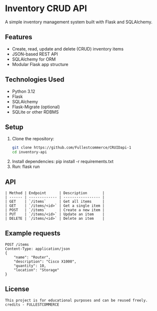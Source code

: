 # Inventory CRUD API
A simple inventory management system built with Flask and SQLAlchemy.
## Features
- Create, read, update and delete (CRUD) inventory items
- JSON-based REST API
- SQLAlchemy for ORM
- Modular Flask app structure
## Technologies Used
- Python 3.12
- Flask
- SQLAlchemy
- Flask-Migrate (optional)
- SQLite or other RDBMS
## Setup
1. Clone the repository:
   ```bash
   git clone https://github.com/Fullestcommerce/CRUIDapi-1
   cd inventory-api
2. Install dependencies:
    pip install -r requirements.txt
3. Run:
    flask run
## API
    | Method | Endpoint      | Description       |
    | ------ | ------------- | ----------------- |
    | GET    | `/items`      | Get all items     |
    | GET    | `/items/<id>` | Get a single item |
    | POST   | `/items`      | Create a new item |
    | PUT    | `/items/<id>` | Update an item    |
    | DELETE | `/items/<id>` | Delete an item    |
## Example requests
    POST /items
    Content-Type: application/json
    {
        "name": "Router",
        "description": "Cisco X1000",
        "quantity": 10,
        "location": "Storage"
    }
## License 
    This project is for educational purposes and can be reused freely.
    credits - FULLESTCOMMERCE
